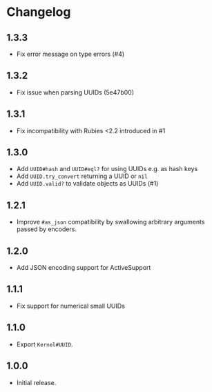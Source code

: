 # Changelog

## 1.3.3

* Fix error message on type errors (#4)

## 1.3.2

* Fix issue when parsing UUIDs (5e47b00)

## 1.3.1

* Fix incompatibility with Rubies <2.2 introduced in #1

## 1.3.0

* Add `UUID#hash` and `UUID#eql?` for using UUIDs e.g. as hash keys
* Add `UUID.try_convert` returning a UUID or `nil`
* Add `UUID.valid?` to validate objects as UUIDs (#1)

## 1.2.1

* Improve `#as_json` compatibility by swallowing arbitrary arguments passed by encoders.

## 1.2.0

* Add JSON encoding support for ActiveSupport

## 1.1.1

* Fix support for numerical small UUIDs

## 1.1.0

* Export `Kernel#UUID`.

## 1.0.0

* Initial release.
